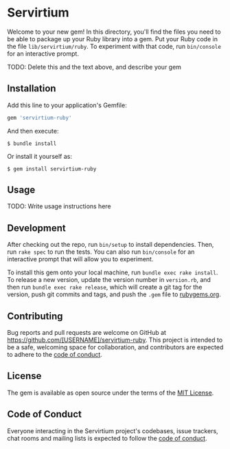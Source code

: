# Servirtium

Welcome to your new gem! In this directory, you'll find the files you need to be able to package up your Ruby library into a gem. Put your Ruby code in the file `lib/servirtium/ruby`. To experiment with that code, run `bin/console` for an interactive prompt.

TODO: Delete this and the text above, and describe your gem

## Installation

Add this line to your application's Gemfile:

```ruby
gem 'servirtium-ruby'
```

And then execute:

    $ bundle install

Or install it yourself as:

    $ gem install servirtium-ruby

## Usage

TODO: Write usage instructions here

## Development

After checking out the repo, run `bin/setup` to install dependencies. Then, run `rake spec` to run the tests. You can also run `bin/console` for an interactive prompt that will allow you to experiment.

To install this gem onto your local machine, run `bundle exec rake install`. To release a new version, update the version number in `version.rb`, and then run `bundle exec rake release`, which will create a git tag for the version, push git commits and tags, and push the `.gem` file to [rubygems.org](https://rubygems.org).

## Contributing

Bug reports and pull requests are welcome on GitHub at https://github.com/[USERNAME]/servirtium-ruby. This project is intended to be a safe, welcoming space for collaboration, and contributors are expected to adhere to the [code of conduct](https://github.com/[USERNAME]/servirtium-ruby/blob/master/CODE_OF_CONDUCT.md).


## License

The gem is available as open source under the terms of the [MIT License](https://opensource.org/licenses/MIT).

## Code of Conduct

Everyone interacting in the Servirtium project's codebases, issue trackers, chat rooms and mailing lists is expected to follow the [code of conduct](https://github.com/[USERNAME]/servirtium-ruby/blob/master/CODE_OF_CONDUCT.md).
